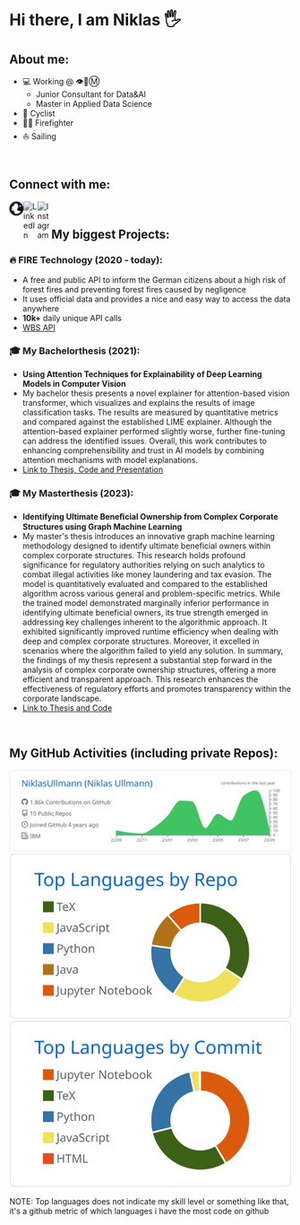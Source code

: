 # Hi there, I am Niklas :raised_hand_with_fingers_splayed:


## About me:

- :computer: Working @ :eye::bee::m:
  - Junior Consultant for Data&AI
  - Master in Applied Data Science
- :bicyclist: Cyclist 
- :man_firefighter: Firefighter 
- :sailboat: Sailing 





<br />

## Connect with me:

[<img align="left" target="_blank" alt="niklas-ullmann.de" width="25px" src="https://raw.githubusercontent.com/iconic/open-iconic/master/svg/globe.svg" />][website]
[<img align="left" target="_blank" alt="LinkedIn" width="25px" src="https://cdn.jsdelivr.net/npm/simple-icons@v3/icons/linkedin.svg" />][linkedin]
[<img align="left" target="_blank" alt="Instagram" width="25px" src="https://cdn.jsdelivr.net/npm/simple-icons@v3/icons/instagram.svg" />][instagram]

<br />

## My biggest Projects:

### :fire: FIRE Technology (2020 - today):

- A free and public API to inform the German citizens about a high risk of forest fires and preventing forest fires caused by negligence
- It uses official data and provides a nice and easy way to access the data anywhere
- **10k+** daily unique API calls
- [WBS API](http://wbs.niklas-ullmann.de/ "WBS API")

### :mortar_board: My Bachelorthesis (2021):
- **Using Attention Techniques for Explainability of Deep Learning Models in Computer Vision**
- My bachelor thesis presents a novel explainer for attention-based vision transformer, which visualizes and explains the results of image classification tasks. The results are measured by quantitative metrics and compared against the established LIME explainer. Although the attention-based explainer performed slightly worse, further fine-tuning can address the identified issues. Overall, this work contributes to enhancing comprehensibility and trust in AI models by combining attention mechanisms with model explanations.
- [Link to Thesis, Code and Presentation](https://github.com/NiklasUllmann/DHBW_BachelorThesis)

### :mortar_board: My Masterthesis (2023):
- **Identifying Ultimate Beneﬁcial Ownership from Complex Corporate Structures using Graph Machine Learning**
- My master's thesis introduces an innovative graph machine learning methodology designed to identify ultimate beneficial owners within complex corporate structures. This research holds profound significance for regulatory authorities relying on such analytics to combat illegal activities like money laundering and tax evasion. The model is quantitatively evaluated and compared to the established algorithm across various general and problem-specific metrics. While the trained model demonstrated marginally inferior performance in identifying ultimate beneficial owners, its true strength emerged in addressing key challenges inherent to the algorithmic approach. It exhibited significantly improved runtime efficiency when dealing with deep and complex corporate structures. Moreover, it excelled in scenarios where the algorithm failed to yield any solution. In summary, the findings of my thesis represent a substantial step forward in the analysis of complex corporate ownership structures, offering a more efficient and transparent approach. This research enhances the effectiveness of regulatory efforts and promotes transparency within the corporate landscape.
- [Link to Thesis and Code](https://github.com/NiklasUllmann/NAK_MasterThesis)



<br />

## My GitHub Activities (including private Repos):

[![](https://raw.githubusercontent.com/NiklasUllmann/NiklasUllmann/main/profile-summary-card-output/github/0-profile-details.svg)](https://github.com/vn7n24fzkq/github-profile-summary-cards)
<br />
[![](https://raw.githubusercontent.com/NiklasUllmann/NiklasUllmann/main/profile-summary-card-output/github/1-repos-per-language.svg)](https://github.com/vn7n24fzkq/github-profile-summary-cards)
[![](https://raw.githubusercontent.com/NiklasUllmann/NiklasUllmann/main/profile-summary-card-output/github/2-most-commit-language.svg)](https://github.com/vn7n24fzkq/github-profile-summary-cards)
<br />


NOTE: Top languages does not indicate my skill level or something like that, it's a github metric of which languages i have the most code on github


<br />




[website]: https://niklas-ullmann.de/
[instagram]: https://www.instagram.com/ullmannniklas/
[linkedin]: https://www.linkedin.com/in/niklas-ullmann/
[wbsapi]: http://wbs.niklas-ullmann.de/
